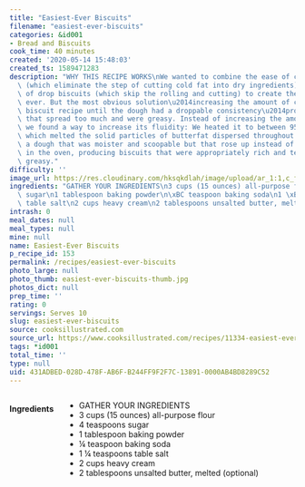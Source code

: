 ```yaml
---
title: "Easiest-Ever Biscuits"
filename: "easiest-ever-biscuits"
categories: &id001
- Bread and Biscuits
cook_time: 40 minutes
created: '2020-05-14 15:48:03'
created_ts: 1589471283
description: "WHY THIS RECIPE WORKS\nWe wanted to combine the ease of cream biscuits\
  \ (which eliminate the step of cutting cold fat into dry ingredients) with the ease\
  \ of drop biscuits (which skip the rolling and cutting) to create the easiest biscuits\
  \ ever. But the most obvious solution\u2014increasing the amount of cream in a cream\
  \ biscuit recipe until the dough had a droppable consistency\u2014produced biscuits\
  \ that spread too much and were greasy. Instead of increasing the amount of cream,\
  \ we found a way to increase its fluidity: We heated it to between 95 and 100 degrees,\
  \ which melted the solid particles of butterfat dispersed throughout. This made\
  \ a dough that was moister and scoopable but that rose up instead of spreading out\
  \ in the oven, producing biscuits that were appropriately rich and tender but not\
  \ greasy."
difficulty: ''
image_url: https://res.cloudinary.com/hksqkdlah/image/upload/ar_1:1,c_fill,dpr_2.0,f_auto,fl_lossy.progressive.strip_profile,g_faces:auto,q_auto:low,w_344/43110-sfs-biscuits-8052
ingredients: "GATHER YOUR INGREDIENTS\n3 cups (15 ounces) all-purpose flour\n4 teaspoons\
  \ sugar\n1 tablespoon baking powder\n\xBC teaspoon baking soda\n1 \xBC teaspoons\
  \ table salt\n2 cups heavy cream\n2 tablespoons unsalted butter, melted (optional)"
intrash: 0
meal_dates: null
meal_types: null
mine: null
name: Easiest-Ever Biscuits
p_recipe_id: 153
permalink: /recipes/easiest-ever-biscuits
photo_large: null
photo_thumb: easiest-ever-biscuits-thumb.jpg
photos_dict: null
prep_time: ''
rating: 0
servings: Serves 10
slug: easiest-ever-biscuits
source: cooksillustrated.com
source_url: https://www.cooksillustrated.com/recipes/11334-easiest-ever-biscuits
tags: *id001
total_time: ''
type: null
uid: 431ADBED-028D-478F-AB6F-B244FF9F2F7C-13891-0000AB4BD8289C52
---
```

<div class="large-8 medium-7 columns" id="writeup">	</div><!-- #writeup -->
</div><!-- #row-one -->
<div class="row" id="row-two">	<div class="medium-4 small-5 columns" id="ingredients"><h4>Ingredients</h4><div class="box box-ingredients content"><ul>
<li>GATHER YOUR INGREDIENTS</li>
<li>3 cups (15 ounces) all-purpose flour</li>
<li>4 teaspoons sugar</li>
<li>1 tablespoon baking powder</li>
<li>¼ teaspoon baking soda</li>
<li>1 ¼ teaspoons table salt</li>
<li>2 cups heavy cream</li>
<li>2 tablespoons unsalted butter, melted (optional)</li>
</ul>
</div>	</div>	<div class="medium-6 small-7 columns" id="directions">	</div>